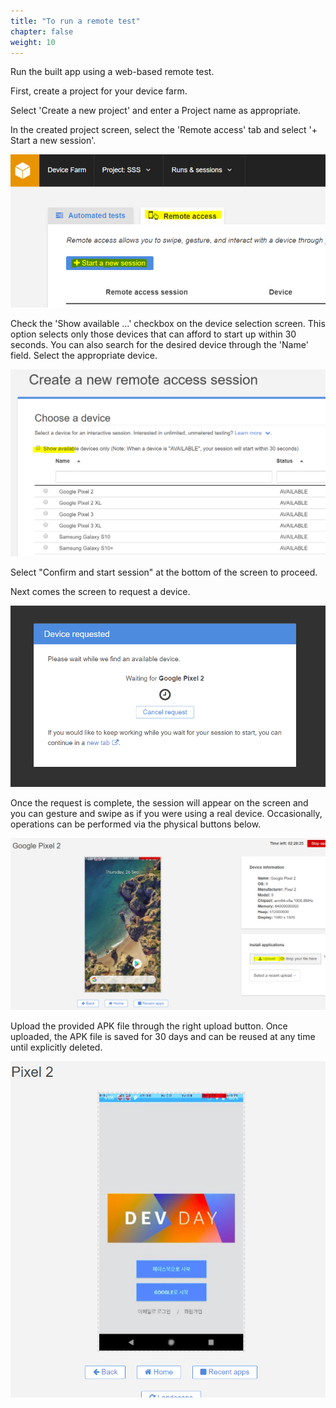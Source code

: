 ```yaml
---
title: "To run a remote test"
chapter: false
weight: 10
---
```


Run the built app using a web-based remote test.

First, create a project for your device farm.

Select 'Create a new project' and enter a Project name as appropriate.

In the created project screen, select the 'Remote access' tab and select '+ Start a new session'.

![Create User](/images/remote1.png)

Check the 'Show available ...' checkbox on the device selection screen. This option selects only those devices that can afford to start up within 30 seconds. You can also search for the desired device through the 'Name' field. Select the appropriate device.

![Create User](/images/remote2.png)

Select "Confirm and start session" at the bottom of the screen to proceed.

Next comes the screen to request a device.

![Create User](/images/remote3.png)

Once the request is complete, the session will appear on the screen and you can gesture and swipe as if you were using a real device. Occasionally, operations can be performed via the physical buttons below.

![Create User](/images/remote4.png)

Upload the provided APK file through the right upload button. Once uploaded, the APK file is saved for 30 days and can be reused at any time until explicitly deleted.

![Create User](/images/remote5.png)
